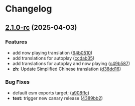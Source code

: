 # Changelog

## [2.1.0-rc](https://github.com/flowplayer/translations/compare/v2.0.0...v2.1.0-rc) (2025-04-03)


### Features

* add now playing translation ([64b0510](https://github.com/flowplayer/translations/commit/64b051025708e8e96af8e1616ab3beacea130365))
* add translations for autoplay ([ccdab35](https://github.com/flowplayer/translations/commit/ccdab35b5a2023679b7da0930c11784836dba786))
* add translations for autoplay and now playing ([c49b587](https://github.com/flowplayer/translations/commit/c49b5874bc6bd36ec0ceb2cdba607e3ae73372b4))
* **zh:** Update Simplified Chinese translation ([d38dd16](https://github.com/flowplayer/translations/commit/d38dd165fc8c7e6c0c40e5912431564aabb15e95))


### Bug Fixes

* default esm exports target; ([a908ffc](https://github.com/flowplayer/translations/commit/a908ffc13ce7dcd93bdc7405ecb90fdc8af67dc6))
* **test:** trigger new canary release ([4389bb2](https://github.com/flowplayer/translations/commit/4389bb2c0bdcf4297d3d791afdab6517ebf3c26d))
